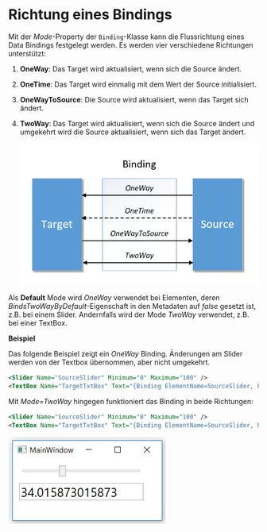 # Richtung eines Bindings 

Mit der _Mode_-Property der `Binding`-Klasse kann die Flussrichtung eines Data Bindings festgelegt werden. Es werden vier verschiedene Richtungen unterstützt: 

1. **OneWay**: Das Target wird aktualisiert, wenn sich die Source ändert. 

2. **OneTime**: Das Target wird einmalig mit dem Wert der Source initialisiert.

3. **OneWayToSource**: Die Source wird aktualisiert, wenn das Target sich ändert. 

4. **TwoWay**: Das Target wird aktualisiert, wenn sich die Source ändert und umgekehrt wird die Source aktualisiert, wenn sich das Target ändert. 

    ![Bild 1](res/01.jpg)

Als **Default** Mode wird _OneWay_ verwendet bei Elementen, deren _BindsTwoWayByDefault_-Eigenschaft in den Metadaten auf _false_ gesetzt ist, z.B. bei einem Slider. Andernfalls wird der Mode _TwoWay_ verwendet, z.B. bei einer TextBox. 

**Beispiel**

Das folgende Beispiel zeigt ein _OneWay_ Binding. Änderungen am Slider werden von der Textbox übernommen, aber nicht umgekehrt. 

```XML
<Slider Name="SourceSlider" Minimum="0" Maximum="100" />
<TextBox Name="TargetTxtBox" Text="{Binding ElementName=SourceSlider, Path=Value }" />
```

Mit _Mode=TwoWay_ hingegen funktioniert das Binding in beide Richtungen:

```XML
<Slider Name="SourceSlider" Minimum="0" Maximum="100" />
<TextBox Name="TargetTxtBox" Text="{Binding ElementName=SourceSlider, Path=Value, Mode=TwoWay }" />
```

 ![Bild 2](res/02.jpg)